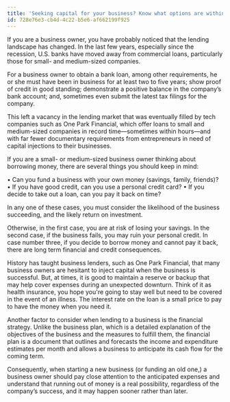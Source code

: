 ```yaml
---
title: 'Seeking capital for your business? Know what options are within reach'
id: 728e76e3-cb4d-4c22-b5e6-af662199f925
---
```

If you are a business owner, you have probably noticed that the lending landscape has changed. In the last few years, especially since the recession, U.S. banks have moved away from commercial loans, particularly those for small- and medium-sized companies.

For a business owner to obtain a bank loan, among other requirements, he or she must have been in business for at least two to five years; show proof of credit in good standing; demonstrate a positive balance in the company’s bank account; and, sometimes even submit the latest tax filings for the company.

This left a vacancy in the lending market that was eventually filled by tech companies such as One Park Financial, which offer loans to small and medium-sized companies in record time—sometimes within hours—and with far fewer documentary requirements from entrepreneurs in need of capital injections to their businesses.

If you are a small- or medium-sized business owner thinking about borrowing money, there are several things you should keep in mind:

•	Can you fund a business with your own money (savings, family, friends)?
•	If you have good credit, can you use a personal credit card?
•	If you decide to take out a loan, can you pay it back on time?

In any one of these cases, you must consider the likelihood of the business succeeding, and the likely return on investment.

Otherwise, in the first case, you are at risk of losing your savings. In the second case, if the business fails, you may ruin your personal credit. In case number three, if you decide to borrow money and cannot pay it back, there are long term financial and credit consequences.

History has taught business lenders, such as One Park Financial, that many business owners are hesitant to inject capital when the business is successful.  But, at times, it is good to maintain a reserve or backup that may help cover expenses during an unexpected downturn. Think of it as health insurance, you hope you're going to stay well but need to be covered in the event of an illness. The interest rate on the loan is a small price to pay to have the money when you need it. 

Another factor to consider when lending to a business is the financial strategy. Unlike the business plan, which is a detailed explanation of the objectives of the business and the measures to fulfill them, the financial plan is a document that outlines and forecasts the income and expenditure estimates per month and allows a business to anticipate its cash flow for the coming term.

Consequently, when starting a new business (or funding an old one,) a business owner should pay close attention to the anticipated expenses and understand that running out of money is a real possibility, regardless of the company’s success, and it may happen sooner rather than later.
